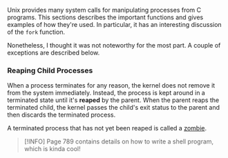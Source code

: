 Unix provides many system calls for manipulating processes from C programs. This sections describes the important functions and gives examples of how they're used. In particular, it has an interesting discussion of the `fork` function.

Nonetheless, I thought it was not noteworthy for the most part. A couple of exceptions are described below.

### Reaping Child Processes
When a process terminates for any reason, the kernel does not remove it from the system immediately. Instead, the process is kept around in a terminated state until it's **reaped** by the parent. When the parent reaps the terminated child, the kernel passes the child's exit status to the parent and then discards the terminated process.

A terminated process that has not yet been reaped is called a [zombie](4%20-%20Processes#^272c93).

> [!INFO]
> Page 789 contains details on how to write a shell program, which is kinda cool!

